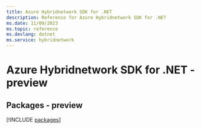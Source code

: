 ```yaml
---
title: Azure Hybridnetwork SDK for .NET
description: Reference for Azure Hybridnetwork SDK for .NET
ms.date: 11/09/2023
ms.topic: reference
ms.devlang: dotnet
ms.service: hybridnetwork
---
```

# Azure Hybridnetwork SDK for .NET - preview
## Packages - preview
[!INCLUDE [packages](hybridnetwork-index.md)]